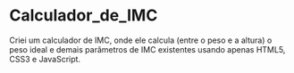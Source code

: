 # Calculador_de_IMC
Criei um calculador de IMC, onde ele calcula (entre o peso e a altura) o peso ideal e demais parâmetros de IMC existentes usando apenas HTML5, CSS3 e JavaScript.
